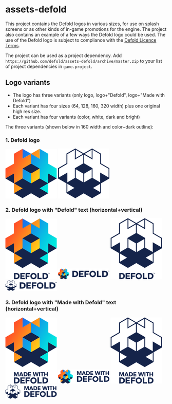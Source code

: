 # assets-defold

This project contains the Defold logos in various sizes, for use on splash screens or as other kinds of in-game promotions for the engine. The project also contains an example of a few ways the Defold logo could be used. The use of the Defold logo is subject to compliance with the [Defold Licence Terms](https://www.defold.com/terms-and-conditions).

The project can be used as a project dependency. Add `https://github.com/defold/assets-defold/archive/master.zip` to your list of project dependencies in `game.project`.

## Logo variants
* The logo has three variants (only logo, logo+"Defold", logo+"Made with Defold")
* Each variant has four sizes (64, 128, 160, 320 width) plus one original high res size.
* Each variant has four variants (color, white, dark and bright)

The three variants (shown below in 160 width and color+dark outline):

### 1. Defold logo

![](/assets-defold/logo/logo-ver-classic-white-160.png)
![](/assets-defold/logo/logo-ver-outline-dark-160.png)

### 2. Defold logo with "Defold" text (horizontal+vertical)

![](/assets-defold/logo_with_text/logo-ver-classic-dark-160.png)
![](/assets-defold/logo_with_text/logo-hor-classic-dark-160.png)
![](/assets-defold/logo_with_text/logo-ver-outline-dark-160.png)
![](/assets-defold/logo_with_text/logo-hor-outline-dark-160.png)

### 3. Defold logo with "Made with Defold" text (horizontal+vertical)

![](/assets-defold/made_with_defold/logo-ver-classic-dark-160.png)
![](/assets-defold/made_with_defold/logo-hor-classic-dark-160.png)
![](/assets-defold/made_with_defold/logo-ver-outline-dark-160.png)
![](/assets-defold/made_with_defold/logo-hor-outline-dark-160.png)


